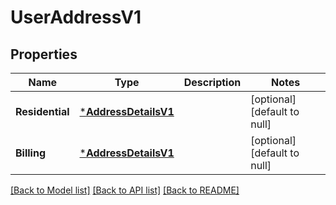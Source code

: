 # UserAddressV1

## Properties
Name | Type | Description | Notes
------------ | ------------- | ------------- | -------------
**Residential** | [***AddressDetailsV1**](Address_details.v1.md) |  | [optional] [default to null]
**Billing** | [***AddressDetailsV1**](Address_details.v1.md) |  | [optional] [default to null]

[[Back to Model list]](../README.md#documentation-for-models) [[Back to API list]](../README.md#documentation-for-api-endpoints) [[Back to README]](../README.md)

